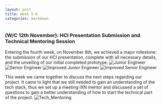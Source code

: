 ```yaml
---
layout: post
title: Week 5-6
categories: markdown
---
```

### (W/C 12th November): HCI Presentation Submission and Technical Mentoring Session ###

Entering the fourth week, on November 8th, we achieved a major milestone: the submission of our HCI presentation, complete with all necessary details, and the unveiling of our initial completed prototype.
![Junior Engineer](/2023/group43/assets/images/blogs/Prototype1.png)
![Senior Engineer](/2023/group43/assets/images/blogs/Prototype2.png)
![Improved Junior Engineer](/2023/group43/assets/images/blogs/Prototype3.png)
![Improved Senior Engineer](/2023/group43/assets/images/blogs/Prototype4.png)

This week we came together to discuss the next steps regarding our project. It came to light that we still needed to gain an understanding of the tech stack, thus we set up a meeting IXN mentor and discussed a set of questions to gain a better understanding of how to start the technical part of the project.
![Tech_Mentoring](/2023/group43/assets/images/blogs/Tech_mentoring.png)